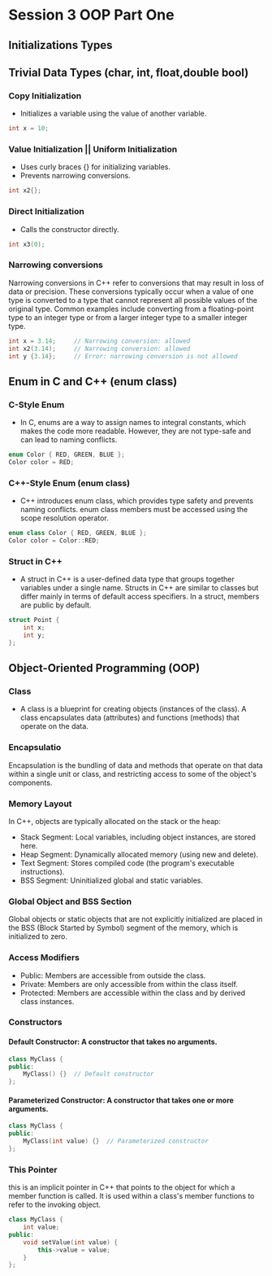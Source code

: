 # Session 3 OOP Part One

## Initializations Types

## Trivial Data Types (char, int, float,double bool)

### Copy Initialization

- Initializes a variable using the value of another variable.

```cpp
int x = 10;
```

### Value Initialization || Uniform Initialization

- Uses curly braces {} for initializing variables.
- Prevents narrowing conversions.

```cpp
int x2{};
```

### Direct Initialization

- Calls the constructor directly.

```cpp
int x3(0);
```

### Narrowing conversions

Narrowing conversions in C++ refer to conversions that may result in loss of data or precision. These conversions typically occur when a value of one type is converted to a type that cannot represent all possible values of the original type. Common examples include converting from a floating-point type to an integer type or from a larger integer type to a smaller integer type.

```cpp
int x = 3.14;     // Narrowing conversion: allowed
int x2(3.14);     // Narrowing conversion: allowed
int y {3.14};     // Error: narrowing conversion is not allowed
```

## Enum in C and C++ (enum class)

### C-Style Enum

- In C, enums are a way to assign names to integral constants, which makes the code more readable. However, they are not type-safe and can lead to naming conflicts.

```cpp
enum Color { RED, GREEN, BLUE };
Color color = RED;
```

### C++-Style Enum (enum class)

- C++ introduces enum class, which provides type safety and prevents naming conflicts. enum class members must be accessed using the scope resolution operator.

```cpp
enum class Color { RED, GREEN, BLUE };
Color color = Color::RED;
```

### Struct in C++

- A struct in C++ is a user-defined data type that groups together variables under a single name. Structs in C++ are similar to classes but differ mainly in terms of default access specifiers. In a struct, members are public by default.

```cpp
struct Point {
    int x;
    int y;
};
```

## Object-Oriented Programming (OOP)

### Class

- A class is a blueprint for creating objects (instances of the class). A class encapsulates data (attributes) and functions (methods) that operate on the data.

### Encapsulatio

Encapsulation is the bundling of data and methods that operate on that data within a single unit or class, and restricting access to some of the object's components.

### Memory Layout

In C++, objects are typically allocated on the stack or the heap:

- Stack Segment: Local variables, including object instances, are stored here.
- Heap Segment: Dynamically allocated memory (using new and delete).
- Text Segment: Stores compiled code (the program's executable instructions).
- BSS Segment: Uninitialized global and static variables.

### Global Object and BSS Section

Global objects or static objects that are not explicitly initialized are placed in the BSS (Block Started by Symbol) segment of the memory, which is initialized to zero.

### Access Modifiers

- Public: Members are accessible from outside the class.
- Private: Members are only accessible from within the class itself.
- Protected: Members are accessible within the class and by derived class instances.

### Constructors

#### Default Constructor: A constructor that takes no arguments.

```cpp
class MyClass {
public:
    MyClass() {}  // Default constructor
};
```

#### Parameterized Constructor: A constructor that takes one or more arguments.

```cpp
class MyClass {
public:
    MyClass(int value) {}  // Parameterized constructor
};
```

### This Pointer

this is an implicit pointer in C++ that points to the object for which a member function is called. It is used within a class's member functions to refer to the invoking object.

```cpp
class MyClass {
    int value;
public:
    void setValue(int value) {
        this->value = value;
    }
};
```
